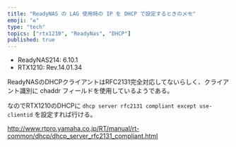 ```yaml
---
title: "ReadyNAS の LAG 使用時の IP を DHCP で設定するときのメモ"
emoji: "♻️"
type: "tech"
topics: ["rtx1210", "ReadyNas", "DHCP"]
published: true
---
```

- ReadyNAS214: 6.10.1
- RTX1210: Rev.14.01.34

ReadyNASのDHCPクライアントはRFC2131完全対応してないらしく、クライアント識別に chaddr フィールドを使用しているようである。

なのでRTX1210のDHCPに `dhcp server rfc2131 compliant except use-clientid` を設定すれば行ける。

http://www.rtpro.yamaha.co.jp/RT/manual/rt-common/dhcp/dhcp_server_rfc2131_compliant.html
